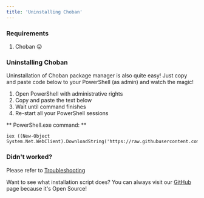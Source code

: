 ```yaml
---
title: 'Uninstalling Choban'
---
```


### Requirements
1. Choban 😜

### Uninstalling Choban
Uninstallation of Choban package manager is also quite easy!
Just copy and paste code below to your PowerShell (as admin) and watch the magic!

1. Open PowerShell with administrative rights
2. Copy and paste the text below
3. Wait until command finishes
4. Re-start all your PowerShell sessions



** PowerShell.exe command: **
```
iex ((New-Object System.Net.WebClient).DownloadString('https://raw.githubusercontent.com/cchoban/installer/master/uninstall.ps1'))
```

### Didn't worked?
Please refer to [Troubleshooting](/troubleshooting)

Want to see what installation script does? You can always visit our [GitHub](https://github.com/cchoban/installer/)
 page because it's Open Source!

